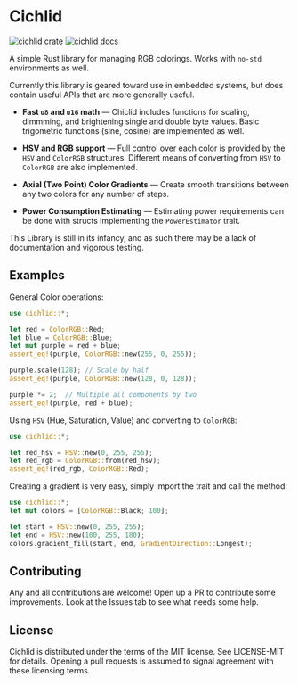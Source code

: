 # Cichlid

[![cichlid crate](https://img.shields.io/crates/v/cichlid.svg)](https://crates.io/crates/cichlid)
[![cichlid docs](https://docs.rs/cichlid/badge.svg)](https://docs.rs/crate/cichlid/)

A simple Rust library for managing RGB colorings. Works with `no-std` environments as well.

Currently this library is geared toward use in embedded systems, but does contain useful
APIs that are more generally useful.

- **Fast `u8` and `u16` math** — Chiclid includes functions for scaling, dimmming, and
   brightening single and double byte values. Basic trigometric functions (sine, cosine)
   are implemented as well.

- **HSV and RGB support** — Full control over each color is provided by the `HSV` and
  `ColorRGB` structures. Different means of converting from `HSV` to `ColorRGB` are also
  implemented.

- **Axial (Two Point) Color Gradients** — Create smooth transitions between any two colors
  for any number of steps.

- **Power Consumption Estimating** — Estimating power requirements can be done with
  structs implementing the `PowerEstimator` trait.

This Library is still in its infancy, and as such there may be a lack of documentation and
vigorous testing.

## Examples

General Color operations:

```rust
use cichlid::*;

let red = ColorRGB::Red;
let blue = ColorRGB::Blue;
let mut purple = red + blue;
assert_eq!(purple, ColorRGB::new(255, 0, 255));

purple.scale(128); // Scale by half
assert_eq!(purple, ColorRGB::new(128, 0, 128));

purple *= 2;  // Multiple all components by two
assert_eq!(purple, red + blue);
```

Using `HSV` (Hue, Saturation, Value) and converting to `ColorRGB`:

```rust
use cichlid::*;

let red_hsv = HSV::new(0, 255, 255);
let red_rgb = ColorRGB::from(red_hsv);
assert_eq!(red_rgb, ColorRGB::Red);
```

Creating a gradient is very easy, simply import the trait and call the method:

```rust
use cichlid::*;
let mut colors = [ColorRGB::Black; 100];

let start = HSV::new(0, 255, 255);
let end = HSV::new(100, 255, 180);
colors.gradient_fill(start, end, GradientDirection::Longest);
```

Contributing
-------

Any and all contributions are welcome! Open up a PR to contribute some improvements. 
Look at the Issues tab to see what needs some help. 

  
License
-------
Cichlid is distributed under the terms of the MIT license. See LICENSE-MIT for details. 
Opening a pull requests is assumed to signal agreement with these licensing terms.